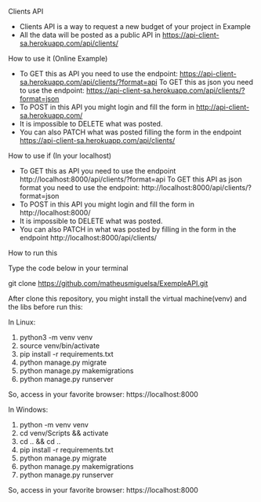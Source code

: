 Clients API

- Clients API is a way to request a new budget of your project in Example
- All the data will be posted as a public API in https://api-client-sa.herokuapp.com/api/clients/

How to use it (Online Example)

- To GET this as API you need to use the endpoint: https://api-client-sa.herokuapp.com/api/clients/?format=api 
To GET this as json you need to use the endpoint: https://api-client-sa.herokuapp.com/api/clients/?format=json
- To POST in this API you might login and fill the form in http://api-client-sa.herokuapp.com/
- It is impossible to DELETE what was posted.
- You can also PATCH what was posted filling the form in the endpoint https://api-client-sa.herokuapp.com/api/clients/

How to use if (In your localhost)
- To GET this as API you need to use the endpoint http://localhost:8000/api/clients/?format=api
To GET this API as json format you need to use the endpoint: http://localhost:8000/api/clients/?format=json
- To POST in this API you might login and fill the form in http://localhost:8000/
- It is impossible to DELETE what was posted.
- You can also PATCH in what was posted by filling in the form in the endpoint http://localhost:8000/api/clients/

How to run this

Type the code below in your terminal

git clone https://github.com/matheusmiguelsa/ExempleAPI.git

After clone this repository, you might install the virtual machine(venv) and the libs before run this:

In Linux:
1. python3 -m venv venv
2. source venv/bin/activate
3. pip install -r requirements.txt
4. python manage.py migrate
5. python manage.py makemigrations
6. python manage.py runserver

So, access in your favorite browser: https://localhost:8000

In Windows:
1. python -m venv venv
2. cd venv/Scripts && activate
3. cd .. && cd ..
4. pip install -r requirements.txt
5. python manage.py migrate
6. python manage.py makemigrations
7. python manage.py runserver

So, access in your favorite browser: https://localhost:8000